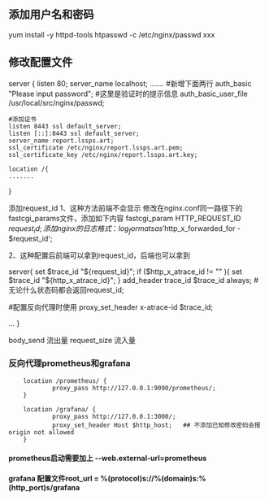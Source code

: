 ## 添加用户名和密码
yum install -y httpd-tools
htpasswd -c /etc/nginx/passwd xxx
## 修改配置文件
server {
    listen 80;
    server_name  localhost;
    .......
    #新增下面两行
    auth_basic "Please input password"; #这里是验证时的提示信息
    auth_basic_user_file /usr/local/src/nginx/passwd;

    #添加证书
    listen 8443 ssl default_server;
    listen [::]:8443 ssl default_server;
    server_name report.lssps.art;
    ssl_certificate /etc/nginx/report.lssps.art.pem;
    ssl_certificate_key /etc/nginx/report.lssps.art.key;
    
    location /{
    .......
}



添加request_id
1、这种方法前端不会显示
修改在nginx.conf同一路径下的fastcgi_params文件，添加如下内容
fastcgi_param HTTP_REQUEST_ID $request_id;
添加nginx的日志格式：
log_format sas '$http_x_forwarded_for - $request_id';

2、这种配置后前端可以拿到request_id，后端也可以拿到

server{
  set $trace_id "${request_id}";
  if ($http_x_atrace_id != "" ){
      set $trace_id "${http_x_atrace_id}";
  }
  add_header trace_id $trace_id always;
  #无论什么状态码都会返回request_id;

  #配置反向代理时使用
  proxy_set_header x-atrace-id $trace_id;

  ...
}

body_send 流出量
request_size 流入量


### 反向代理prometheus和grafana
        location /prometheus/ {
                proxy_pass http://127.0.0.1:9090/prometheus/;
        }

        location /grafana/ {
                proxy_pass http://127.0.0.1:3000/;
                proxy_set_header Host $http_host;   ## 不添加已知修改密码会报origin not allowed
        }
#### prometheus启动需要加上 --web.external-url=prometheus
#### grafana 配置文件root_url = %(protocol)s://%(domain)s:%(http_port)s/grafana
